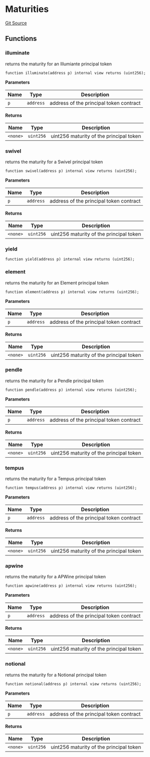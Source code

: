 # Maturities
[Git Source](https://github.com/Swivel-Finance/illuminate/blob/29a4038ae0d0795d36640f068da3ac5c1dd43806/src/lib/Maturities.sol)


## Functions
### illuminate

returns the maturity for an Illumiante principal token


```solidity
function illuminate(address p) internal view returns (uint256);
```
**Parameters**

|Name|Type|Description|
|----|----|-----------|
|`p`|`address`|address of the principal token contract|

**Returns**

|Name|Type|Description|
|----|----|-----------|
|`<none>`|`uint256`|uint256 maturity of the principal token|


### swivel

returns the maturity for a Swivel principal token


```solidity
function swivel(address p) internal view returns (uint256);
```
**Parameters**

|Name|Type|Description|
|----|----|-----------|
|`p`|`address`|address of the principal token contract|

**Returns**

|Name|Type|Description|
|----|----|-----------|
|`<none>`|`uint256`|uint256 maturity of the principal token|


### yield


```solidity
function yield(address p) internal view returns (uint256);
```

### element

returns the maturity for an Element principal token


```solidity
function element(address p) internal view returns (uint256);
```
**Parameters**

|Name|Type|Description|
|----|----|-----------|
|`p`|`address`|address of the principal token contract|

**Returns**

|Name|Type|Description|
|----|----|-----------|
|`<none>`|`uint256`|uint256 maturity of the principal token|


### pendle

returns the maturity for a Pendle principal token


```solidity
function pendle(address p) internal view returns (uint256);
```
**Parameters**

|Name|Type|Description|
|----|----|-----------|
|`p`|`address`|address of the principal token contract|

**Returns**

|Name|Type|Description|
|----|----|-----------|
|`<none>`|`uint256`|uint256 maturity of the principal token|


### tempus

returns the maturity for a Tempus principal token


```solidity
function tempus(address p) internal view returns (uint256);
```
**Parameters**

|Name|Type|Description|
|----|----|-----------|
|`p`|`address`|address of the principal token contract|

**Returns**

|Name|Type|Description|
|----|----|-----------|
|`<none>`|`uint256`|uint256 maturity of the principal token|


### apwine

returns the maturity for a APWine principal token


```solidity
function apwine(address p) internal view returns (uint256);
```
**Parameters**

|Name|Type|Description|
|----|----|-----------|
|`p`|`address`|address of the principal token contract|

**Returns**

|Name|Type|Description|
|----|----|-----------|
|`<none>`|`uint256`|uint256 maturity of the principal token|


### notional

returns the maturity for a Notional principal token


```solidity
function notional(address p) internal view returns (uint256);
```
**Parameters**

|Name|Type|Description|
|----|----|-----------|
|`p`|`address`|address of the principal token contract|

**Returns**

|Name|Type|Description|
|----|----|-----------|
|`<none>`|`uint256`|uint256 maturity of the principal token|


